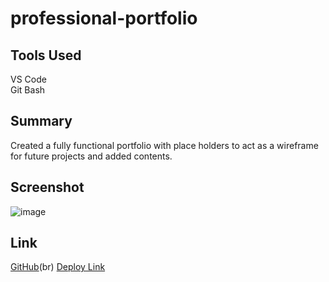 # professional-portfolio

## Tools Used

VS Code <br>
Git Bash

## Summary

Created a fully functional portfolio with place holders to act as a wireframe for future projects and added contents.

## Screenshot

![image](https://user-images.githubusercontent.com/79943553/118451093-bb1e8580-b6a9-11eb-955b-a6b62b076b4f.png)

## Link

[GitHub](https://github.com/killbeevol2)(br)
[Deploy Link](https://killbeevol2.github.io/javascript-quiz/)
